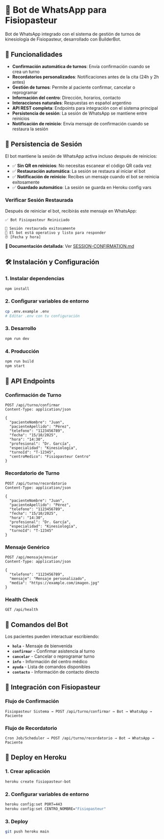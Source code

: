 # 🏥 Bot de WhatsApp para Fisiopasteur

Bot de WhatsApp integrado con el sistema de gestión de turnos de kinesiología de Fisiopasteur, desarrollado con BuilderBot.

## 🚀 Funcionalidades

- **Confirmación automática de turnos**: Envía confirmación cuando se crea un turno
- **Recordatorios personalizados**: Notificaciones antes de la cita (24h y 2h antes)
- **Gestión de turnos**: Permite al paciente confirmar, cancelar o reprogramar
- **Información del centro**: Dirección, horarios, contacto
- **Interacciones naturales**: Respuestas en español argentino
- **API REST completa**: Endpoints para integración con el sistema principal
- **Persistencia de sesión**: La sesión de WhatsApp se mantiene entre reinicios
- **Notificación de reinicio**: Envía mensaje de confirmación cuando se restaura la sesión

## 🔐 Persistencia de Sesión

El bot mantiene la sesión de WhatsApp activa incluso después de reinicios:

- ✅ **Sin QR en reinicios**: No necesitas escanear el código QR cada vez
- ✅ **Restauración automática**: La sesión se restaura al iniciar el bot
- ✅ **Notificación de reinicio**: Recibes un mensaje cuando el bot se reinicia exitosamente
- ✅ **Guardado automático**: La sesión se guarda en Heroku config vars

### Verificar Sesión Restaurada

Después de reiniciar el bot, recibirás este mensaje en WhatsApp:

```
✅ Bot Fisiopasteur Reiniciado

🔐 Sesión restaurada exitosamente
🤖 El bot está operativo y listo para responder
⏰ [Fecha y hora]
```

📖 **Documentación detallada**: Ver [SESSION-CONFIRMATION.md](./docs/SESSION-CONFIRMATION.md)

## 🛠 Instalación y Configuración

### 1. Instalar dependencias
```bash
npm install
```

### 2. Configurar variables de entorno
```bash
cp .env.example .env
# Editar .env con tu configuración
```

### 3. Desarrollo
```bash
npm run dev
```

### 4. Producción
```bash
npm run build
npm start
```

## 📡 API Endpoints

### Confirmación de Turno
```http
POST /api/turno/confirmar
Content-Type: application/json

{
  "pacienteNombre": "Juan",
  "pacienteApellido": "Pérez",
  "telefono": "1123456789",
  "fecha": "15/10/2025",
  "hora": "14:30",
  "profesional": "Dr. García",
  "especialidad": "Kinesiología",
  "turnoId": "T-12345",
  "centroMedico": "Fisiopasteur Centro"
}
```

### Recordatorio de Turno
```http
POST /api/turno/recordatorio
Content-Type: application/json

{
  "pacienteNombre": "Juan",
  "pacienteApellido": "Pérez",
  "telefono": "1123456789",
  "fecha": "15/10/2025",
  "hora": "14:30",
  "profesional": "Dr. García",
  "especialidad": "Kinesiología", 
  "turnoId": "T-12345"
}
```

### Mensaje Genérico
```http
POST /api/mensaje/enviar
Content-Type: application/json

{
  "telefono": "1123456789",
  "mensaje": "Mensaje personalizado",
  "media": "https://example.com/imagen.jpg"
}
```

### Health Check
```http
GET /api/health
```

## 🤖 Comandos del Bot

Los pacientes pueden interactuar escribiendo:

- **`hola`** - Mensaje de bienvenida
- **`confirmar`** - Confirmar asistencia al turno
- **`cancelar`** - Cancelar o reprogramar turno
- **`info`** - Información del centro médico
- **`ayuda`** - Lista de comandos disponibles
- **`contacto`** - Información de contacto directo

## 🔗 Integración con Fisiopasteur

### Flujo de Confirmación
```
Fisiopasteur Sistema → POST /api/turno/confirmar → Bot → WhatsApp → Paciente
```

### Flujo de Recordatorio
```
Cron Job/Scheduler → POST /api/turno/recordatorio → Bot → WhatsApp → Paciente
```

## 🚀 Deploy en Heroku

### 1. Crear aplicación
```bash
heroku create fisiopasteur-bot
```

### 2. Configurar variables de entorno
```bash
heroku config:set PORT=443
heroku config:set CENTRO_NOMBRE="Fisiopasteur"
```

### 3. Deploy
```bash
git push heroku main
```